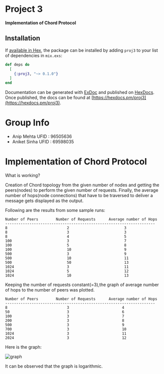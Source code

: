# Project 3

**Implementation of Chord Protocol**

## Installation

If [available in Hex](https://hex.pm/docs/publish), the package can be installed
by adding `proj3` to your list of dependencies in `mix.exs`:

```elixir
def deps do
  [
    {:proj3, "~> 0.1.0"}
  ]
end
```

Documentation can be generated with [ExDoc](https://github.com/elixir-lang/ex_doc)
and published on [HexDocs](https://hexdocs.pm). Once published, the docs can
be found at [https://hexdocs.pm/proj3](https://hexdocs.pm/proj3).

# Group Info
 - Anip Mehta  UFID : 96505636
 - Aniket Sinha UFID : 69598035
 
 # Implementation of Chord Protocol
 
 What is working?
 
 Creation of Chord topology from the given number of nodes and getting the peers(nodes) to perform the given number of requests. Finally,  the average number of hops(node connections) that have to be traversed to deliver a message gets displayed as the output.
 
 Following are the results from some sample runs:
  
```
Number of Peers 	   Number of Requests      Average number of Hops   	   
--------------------------------------------------------------------
8                           2                         3          
8                           3                         3           
8                           4                         5            
100                         3                         7            
100                         5                         8           
100                         10                        9           
500                         3                         9           
500                         10                        11           
500                         50                        13           
1024                        3                         11
1024                        5                         12 
1024                        10                        13 
```

Keeping the number of requests constant(=3),the graph of average number of hops to the number of peers was plotted.

```
Number of Peers 	   Number of Requests      Average number of Hops   	   
--------------------------------------------------------------------
8                           3                        4         
50                          3                        6          
100                         3                        7           
200                         3                        8           
500                         3                        9  
700                         3                        10 
1024                        3                        11
2024                        3                        12
```
Here is the graph:

![graph](https://user-images.githubusercontent.com/4914264/47330096-0634a100-d645-11e8-87f1-caffdf8b36e3.png)

It can be observed that the graph is logarithmic.

 

